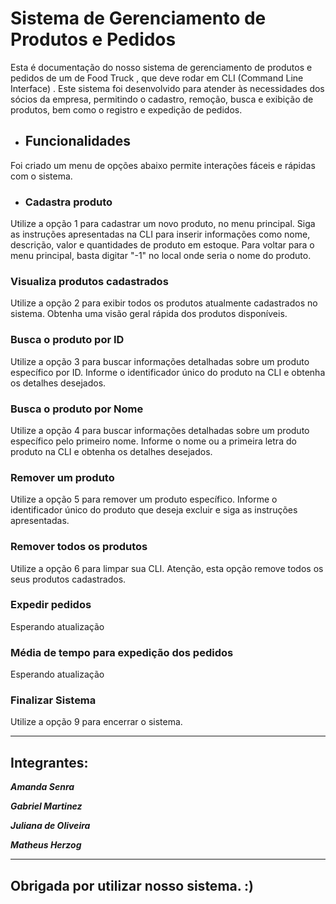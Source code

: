 # Sistema de Gerenciamento de Produtos e Pedidos
Esta é documentação do nosso sistema de gerenciamento de produtos e pedidos de um de Food Truck , que deve rodar em CLI (Command Line Interface) . 
Este sistema foi desenvolvido para atender às necessidades dos sócios da empresa, permitindo o cadastro, remoção, busca e exibição de produtos, bem como o registro e expedição de pedidos.

* ## Funcionalidades
Foi criado um menu de opções abaixo permite interações fáceis e rápidas com o sistema.

* ### Cadastra produto
Utilize a opção 1 para cadastrar um novo produto, no menu principal. Siga as instruções apresentadas na CLI para inserir informações como nome, descrição, valor e quantidades de produto em estoque.
Para voltar para o menu principal, basta digitar "-1" no local onde seria o nome do produto.

### Visualiza produtos cadastrados
Utilize a opção 2 para exibir todos os produtos atualmente cadastrados no sistema. Obtenha uma visão geral rápida dos produtos disponíveis.

### Busca o produto por ID
Utilize a opção 3 para buscar informações detalhadas sobre um produto específico por ID. Informe o identificador único do produto na CLI e obtenha os detalhes desejados.

### Busca o produto por Nome
Utilize a opção 4 para buscar informações detalhadas sobre um produto específico pelo primeiro nome. Informe o nome ou a primeira letra do produto na CLI e obtenha os detalhes desejados.

### Remover um produto
Utilize a opção 5 para remover um produto específico. Informe o identificador único do produto que deseja excluir e siga as instruções apresentadas.

### Remover todos os produtos
Utilize a opção 6 para limpar sua CLI. Atenção, esta opção remove todos os seus produtos cadastrados.

### Expedir pedidos
Esperando atualização

### Média de tempo para expedição dos pedidos
Esperando atualização

### Finalizar Sistema
Utilize a opção 9 para encerrar o sistema. 

---

## Integrantes:
***Amanda Senra***

***Gabriel Martinez***

***Juliana de Oliveira***

***Matheus Herzog***

---

## Obrigada por utilizar nosso sistema. :)

